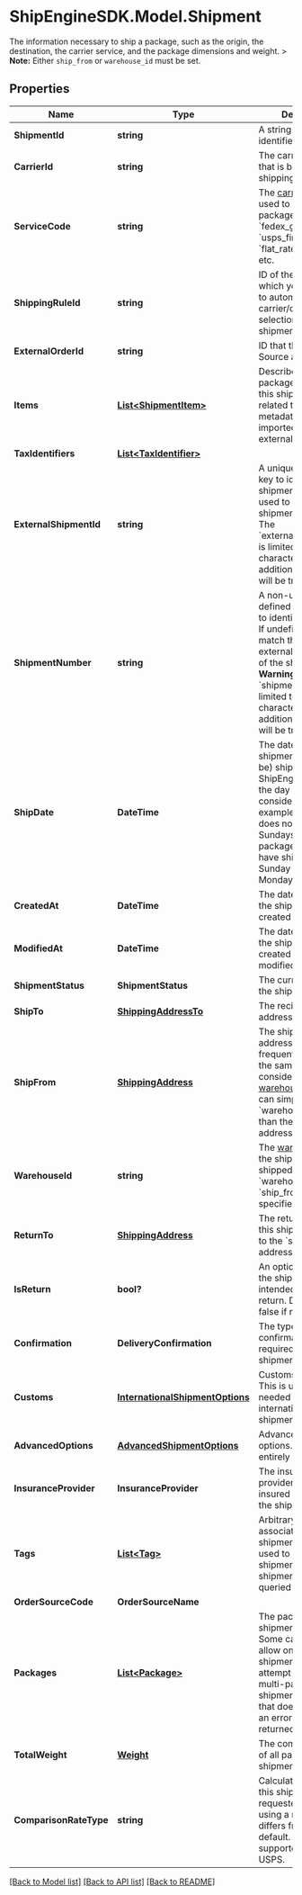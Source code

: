 # ShipEngineSDK.Model.Shipment
The information necessary to ship a package, such as the origin, the destination, the carrier service, and the package dimensions and weight.  > **Note:** Either `ship_from` or `warehouse_id` must be set. 

## Properties

Name | Type | Description | Notes
------------ | ------------- | ------------- | -------------
**ShipmentId** | **string** | A string that uniquely identifies the shipment | [readonly] 
**CarrierId** | **string** | The carrier account that is billed for the shipping charges | 
**ServiceCode** | **string** | The [carrier service](https://www.shipengine.com/docs/shipping/use-a-carrier-service/) used to ship the package, such as &#x60;fedex_ground&#x60;, &#x60;usps_first_class_mail&#x60;, &#x60;flat_rate_envelope&#x60;, etc.  | 
**ShippingRuleId** | **string** | ID of the shipping rule, which you want to use to automate carrier/carrier service selection for the shipment  | [optional] 
**ExternalOrderId** | **string** | ID that the Order Source assigned | [optional] 
**Items** | [**List&lt;ShipmentItem&gt;**](ShipmentItem.md) | Describe the packages included in this shipment as related to potential metadata that was imported from external order sources  | [optional] 
**TaxIdentifiers** | [**List&lt;TaxIdentifier&gt;**](TaxIdentifier.md) |  | [optional] 
**ExternalShipmentId** | **string** | A unique user-defined key to identify a shipment.  This can be used to retrieve the shipment.  &gt; **Warning:** The &#x60;external_shipment_id&#x60; is limited to 50 characters. Any additional characters will be truncated.  | [optional] 
**ShipmentNumber** | **string** | A non-unique user-defined number used to identify a shipment.  If undefined, this will match the external_shipment_id of the shipment.  &gt; **Warning:** The &#x60;shipment_number&#x60; is limited to 50 characters. Any additional characters will be truncated.  | [optional] 
**ShipDate** | **DateTime** | The date that the shipment was (or will be) shippped.  ShipEngine will take the day of week into consideration. For example, if the carrier does not operate on Sundays, then a package that would have shipped on Sunday will ship on Monday instead.  | 
**CreatedAt** | **DateTime** | The date and time that the shipment was created in ShipEngine. | [readonly] 
**ModifiedAt** | **DateTime** | The date and time that the shipment was created or last modified. | [readonly] 
**ShipmentStatus** | **ShipmentStatus** | The current status of the shipment | [readonly] 
**ShipTo** | [**ShippingAddressTo**](ShippingAddressTo.md) | The recipient&#39;s mailing address | 
**ShipFrom** | [**ShippingAddress**](ShippingAddress.md) | The shipment&#39;s origin address. If you frequently ship from the same location, consider [creating a warehouse](https://www.shipengine.com/docs/reference/create-warehouse/).  Then you can simply specify the &#x60;warehouse_id&#x60; rather than the complete address each time.  | 
**WarehouseId** | **string** | The [warehouse](https://www.shipengine.com/docs/shipping/ship-from-a-warehouse/) that the shipment is being shipped from.  Either &#x60;warehouse_id&#x60; or &#x60;ship_from&#x60; must be specified.  | 
**ReturnTo** | [**ShippingAddress**](ShippingAddress.md) | The return address for this shipment.  Defaults to the &#x60;ship_from&#x60; address.  | 
**IsReturn** | **bool?** | An optional indicator if the shipment is intended to be a return. Defaults to false if not provided.  | [optional] [default to false]
**Confirmation** | **DeliveryConfirmation** | The type of delivery confirmation that is required for this shipment. | 
**Customs** | [**InternationalShipmentOptions**](InternationalShipmentOptions.md) | Customs information.  This is usually only needed for international shipments.  | 
**AdvancedOptions** | [**AdvancedShipmentOptions**](AdvancedShipmentOptions.md) | Advanced shipment options.  These are entirely optional. | 
**InsuranceProvider** | **InsuranceProvider** | The insurance provider to use for any insured packages in the shipment.  | 
**Tags** | [**List&lt;Tag&gt;**](Tag.md) | Arbitrary tags associated with this shipment.  Tags can be used to categorize shipments, and shipments can be queried by their tags.  | [readonly] 
**OrderSourceCode** | **OrderSourceName** |  | [optional] 
**Packages** | [**List&lt;Package&gt;**](Package.md) | The packages in the shipment.  &gt; **Note:** Some carriers only allow one package per shipment.  If you attempt to create a multi-package shipment for a carrier that doesn&#39;t allow it, an error will be returned.  | 
**TotalWeight** | [**Weight**](Weight.md) | The combined weight of all packages in the shipment | [readonly] 
**ComparisonRateType** | **string** | Calculate a rate for this shipment with the requested carrier using a ratecard that differs from the default.  Only supported for UPS and USPS. | [optional] 

[[Back to Model list]](../README.md#documentation-for-models) [[Back to API list]](../README.md#documentation-for-api-endpoints) [[Back to README]](../README.md)

